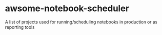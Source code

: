 # awsome-notebook-scheduler
A  list of projects used for running/scheduling notebooks in production or as reporting tools
